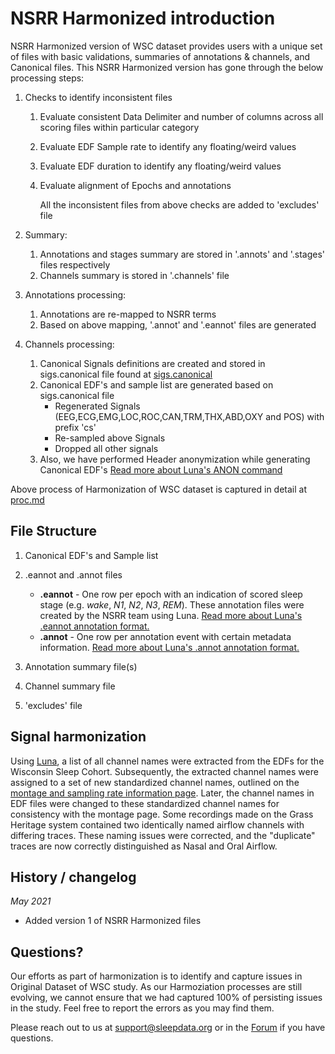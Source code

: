 # NSRR Harmonized introduction

NSRR Harmonized version of WSC dataset provides users with a unique set of files with basic validations, summaries of annotations & channels, and Canonical files.  This NSRR Harmonized version has gone through the below processing steps:
1. Checks to identify inconsistent files
    1. Evaluate consistent Data Delimiter and number of columns across all scoring files within particular category 
    2. Evaluate EDF Sample rate to identify any floating/weird values
    3. Evaluate EDF duration to identify any floating/weird values
    4. Evaluate alignment of Epochs and annotations
    
        All the inconsistent files from above checks are added to 'excludes' file

2. Summary:
    1. Annotations and stages summary are stored in '.annots' and '.stages' files respectively
    2. Channels summary is stored in '.channels' file

3. Annotations processing:
    1. Annotations are re-mapped to NSRR terms 
    2. Based on above mapping, '.annot' and '.eannot' files are generated

4. Channels processing:
    1. Canonical Signals definitions are created and stored in sigs.canonical file found at [sigs.canonical](https://gitlab-scm.partners.org/zzz-public/nsrr/-/blob/master/studies/wsc/sigs.canonical)
    2. Canonical EDF's and sample list are generated based on sigs.canonical file
        - Regenerated Signals (EEG,ECG,EMG,LOC,ROC,CAN,TRM,THX,ABD,OXY and POS) with prefix 'cs'
        - Re-sampled above Signals
        - Dropped all other signals
    3. Also, we have performed Header anonymization while generating Canonical EDF's [Read more about Luna's ANON command](http://zzz.bwh.harvard.edu/luna/ref/manipulations/#anon)


Above process of Harmonization of WSC dataset is captured in detail at [proc.md](https://gitlab-scm.partners.org/zzz-public/nsrr/-/blob/master/studies/wsc/proc.md)


## File Structure

1. Canonical EDF's and Sample list
2. .eannot and .annot files
    - **.eannot** - One row per epoch with an indication of scored sleep stage (e.g. *wake*, *N1*, *N2*, *N3*, *REM*). These annotation files were created by the NSRR team using Luna. [Read more about Luna's .eannot annotation format.](http://zzz.bwh.harvard.edu/luna/ref/annotations/#annot-files)
    - **.annot** - One row per annotation event with certain metadata information. [Read more about Luna's .annot annotation format.](http://zzz.bwh.harvard.edu/luna/ref/annotations/#eannot-files)

3. Annotation summary file(s)
4. Channel summary file
5. 'excludes' file


## Signal harmonization

Using [Luna](http://zzz.bwh.harvard.edu/luna/), a list of all channel names were extracted from the EDFs for the Wisconsin Sleep Cohort. Subsequently, the extracted channel names were assigned to a set of new standardized channel names, outlined on the [montage and sampling rate information page](:pages_path:/montage-and-sampling-rate-information.md). Later, the channel names in EDF files were changed to these standardized channel names for consistency with the montage page. Some recordings made on the Grass Heritage system contained two identically named airflow channels with differing traces. These naming issues were corrected, and the "duplicate" traces are now correctly distinguished as Nasal and Oral Airflow.


## History / changelog

*May 2021*
- Added version 1 of NSRR Harmonized files


## Questions?

Our efforts as part of harmonization is to identify and capture issues in Original Dataset of WSC study. As our Harmoziation processes are still evolving, we cannot ensure that we had captured 100% of persisting issues in the study. Feel free to report the errors as you may find them.

Please reach out to us at support@sleepdata.org or in the [Forum](https://sleepdata.org/forum) if you have questions.
